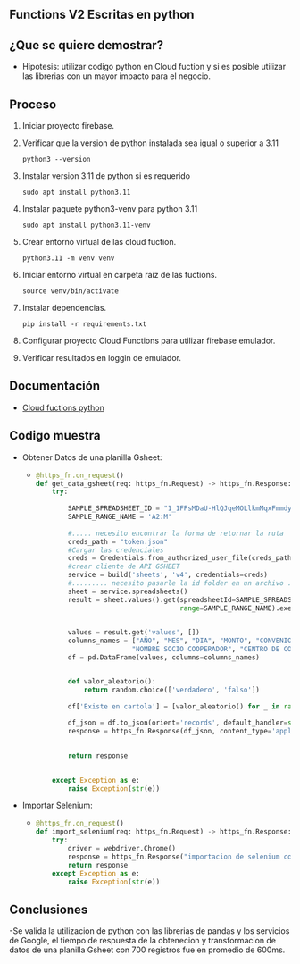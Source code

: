 ## Functions V2 Escritas en python

## ¿Que se quiere demostrar?

- Hipotesis: utilizar codigo python en Cloud fuction  y si es posible utilizar las librerias con un mayor impacto para el negocio.

## Proceso

1. Iniciar proyecto firebase.

2. Verificar que la version de python instalada sea igual o superior  a 3.11

    ```python3 --version```

3. Instalar version 3.11 de python si es requerido

    ```sudo apt install python3.11```

4. Instalar paquete python3-venv para python 3.11

    ```sudo apt install python3.11-venv```

5. Crear entorno virtual de las cloud fuction.

    ```python3.11 -m venv venv```

6. Iniciar entorno virtual en carpeta raiz de las fuctions.

    ```source venv/bin/activate```

7. Instalar dependencias.

    ```pip install -r requirements.txt```


8. Configurar proyecto Cloud Functions para utilizar firebase emulador.

9. Verificar resultados en loggin de emulador.

## Documentación

- [Cloud fuctions python](https://firebase.google.com/docs/functions/get-started?hl=es-419&gen=2nd#python-preview)


## Codigo muestra

- Obtener Datos de una planilla Gsheet:

    -   ```python
        @https_fn.on_request()
        def get_data_gsheet(req: https_fn.Request) -> https_fn.Response:
            try:
                
                SAMPLE_SPREADSHEET_ID = "1_1FPsMDaU-HlQJqeMOLlkmMqxFmmdyl0Rszu7s60h6s"
                SAMPLE_RANGE_NAME = 'A2:M'
                
                #..... necesito encontrar la forma de retornar la ruta
                creds_path = "token.json"
                #Cargar las credenciales
                creds = Credentials.from_authorized_user_file(creds_path)
                #crear cliente de API GSHEET
                service = build('sheets', 'v4', credentials=creds)
                #......... necesito pasarle la id folder en un archivo .ini
                sheet = service.spreadsheets()
                result = sheet.values().get(spreadsheetId=SAMPLE_SPREADSHEET_ID,
                                            range=SAMPLE_RANGE_NAME).execute()
                

                values = result.get('values', [])
                columns_names = ["AÑO", "MES", "DIA", "MONTO", "CONVENIO", "PLAN", "CONV-PLAN", "RUT", 
                                "NOMBRE SOCIO COOPERADOR", "CENTRO DE COSTO POR RAZON SOCIAL", "CENTRO DE COSTO POR GRUPO", "CODIGO CONTABLE", "CORRELATIVO"]
                df = pd.DataFrame(values, columns=columns_names)


                def valor_aleatorio():
                    return random.choice(['verdadero', 'falso'])
                
                df['Existe en cartola'] = [valor_aleatorio() for _ in range(len(df))]
            
                df_json = df.to_json(orient='records', default_handler=str)
                response = https_fn.Response(df_json, content_type='application/json')

                    
                return response
                    

            except Exception as e:
                raise Exception(str(e))

        ``` 

- Importar Selenium:

    -   ```python
        @https_fn.on_request()
        def import_selenium(req: https_fn.Request) -> https_fn.Response:
            try:
                driver = webdriver.Chrome()
                response = https_fn.Response("importacion de selenium con exito")
                return response
            except Exception as e:
                raise Exception(str(e))

        ``` 

## Conclusiones

-Se valida la utilizacion de python con las librerias de pandas y los servicios de Google, el tiempo de respuesta de la obtenecion y transformacion
de datos de una planilla Gsheet con 700 registros fue en promedio de 600ms.